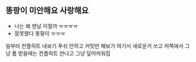 ## 똥팡이 미안해요 사랑해요
 - 나는 왜 맨날 이럴까 ㅠㅠㅠㅠ
 - 잘못했다 똥팡이 ㅠㅠㅠ

 일부러 컨플릭트 내보기
 푸쉬 안하고 커밋만 해보기 
여기서 새로운거 쓰고 저쪽에서 그냥 풀 받을때는 컨플릭트 안나고 그냥 덮어씌워짐